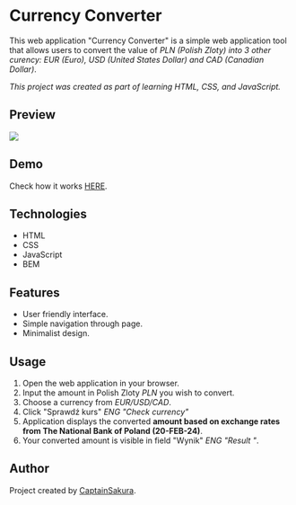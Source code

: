 # Currency Converter

This web application "Currency Converter" is a simple web application tool that allows users to convert the value of *PLN (Polish Zloty) into 3 other curency: EUR (Euro), USD (United States Dollar) and CAD (Canadian Dollar)*.

*This project was created as part of learning HTML, CSS, and JavaScript.*

## Preview
![](https://github.com/CaptainSakura/Currency-exchange/assets/157750673/770fadd9-87ea-4de5-8ac0-90df1b8be083)

## Demo
Check how it works [HERE](https://captainsakura.github.io/Currency-exchange/).

## Technologies
- HTML
- CSS
- JavaScript
- BEM

## Features
- User friendly interface.
- Simple navigation through page.
- Minimalist design.


## Usage
1. Open the web application in your browser.
2. Input the amount in Polish Zloty *PLN* you wish to convert.
3. Choose a currency from *EUR/USD/CAD*.
4. Click "Sprawdź kurs" *ENG "Check currency"*
5. Application displays the converted **amount based on exchange rates from The National Bank of Poland (20-FEB-24)**.
6. Your converted amount is visible in field "Wynik" *ENG "Result "*.

## Author
Project created by [CaptainSakura](https://github.com/CaptainSakura).



